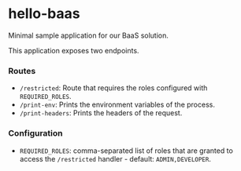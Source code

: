 # hello-baas
Minimal sample application for our BaaS solution.

This application exposes two endpoints.

### Routes

* `/restricted`: Route that requires the roles configured with `REQUIRED_ROLES`.
* `/print-env`: Prints the environment variables of the process.
* `/print-headers`: Prints the headers of the request.

### Configuration

* `REQUIRED_ROLES`: comma-separated list of roles that are granted to access the `/restricted` handler - default: `ADMIN,DEVELOPER`.
